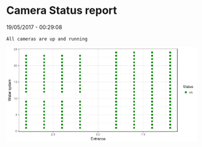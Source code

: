 Camera Status report
================
19/05/2017 - 00:29:08

    All cameras are up and running

![](camreport_files/figure-markdown_github/unnamed-chunk-2-1.png)
